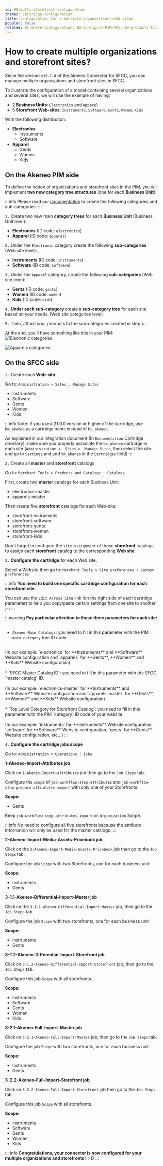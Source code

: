 ```yaml
---
id: 08-multi-storefront-configuration
themes: cartridge-configuration
title: configuration for a multiple organizations/web sites
popular: false
related: 01-where-configuration, 02-configure-PIM-API, 03-products-filter-configuration, 04-import-images-configuration, 05-import-media-configuration, 06-mapping-configuration, 07-categories-configuration, 09-reference-entities
---
```


# How to create multiple organizations and storefront sites?

Since the version `v19.7.0` of the Akeneo Connector for SFCC, you can manage multiple organizations and storefront sites in SFCC.

To illustrate the configuration of a model containing several organizations and several sites, we will use the example of having:

- 2 **Business Units**: `Electronics` and `Apparel`
- 5 **Storefront Web-sites**: `Instruments`, `Software`, `Gents`, `Women`, `Kids`

With the following distribution:

* **Electronics**
  * Instruments
  * Software
* **Apparel**
  * Gents
  * Women
  * Kids

## On the Akeneo PIM side

To define the notion of organizations and storefront sites in the PIM, you will implement **two new category tree structures** (one for each **Business Unit**).

:::info
Please read our [documentation](/pim/v3/articles/what-is-a-category.html#how-to-create-a-new-category) to create the following categories and sub-categories.
:::

`1.` Create two new main **category trees** for each **Business Unit** (Business Unit level):

* **Electronics** (ID code: `electronics`)
* **Apparel** (ID code: `apparel`)

`2.` Under the `Electronic` category create the following **sub-categories** (Web site level):

* **Instruments** (ID code: `instruments`)
* **Software** (ID code: `software`)

`3.` Under the `Apparel` category, create the following **sub-categories** (Web site level):

* **Gents** (ID code: `gents`)
* **Women** (ID code: `women`)
* **Kids** (ID code: `kids`)

`4.` **Under each sub-category** create a **sub-category tree** for each site based on your needs. (Web site categories level)

`5.` Then, attach your products to the sub-categories created in step `4.`.

At the end, you'll have something like this in your PIM:
![Electronic categories](../img/sfcc-cartridge-cat2.png)

![Apparels categories](../img/sfcc-cartridge-cat1.png)


## On the SFCC side

`1.` Create each **Web-site**:

Go to: `Administration > Sites : Manage Sites`

* Instruments
* Software
* Gents
* Women
* Kids

:::info
Note: if you use a 21.0.0 version or higher of the cartridge, use `bm_akeneo` as a cartridge name instead of `bc_akeneo`.

As explained in our integration document (In `Documentation` Cartridge directory), make sure you properly associate the `bc_akeneo` cartridge in each site (`Administration >  Sites >  Manage Sites`, then select the site and go to `Settings`  and add `bm_akeneo` in the `Cartridges` field)
:::

`2.` Create all **master** and **storefront** catalogs

Go to: `Merchant Tools > Products and Catalogs : Catalogs`

First, create two **master** catalogs for each Business Unit:
* electronics-master
* apparels-master

Then create five **storefront** catalogs for each Web-site:

* storefront-instruments
* storefront-software
* storefront-gents
* storefront-women
* storefront-kids

Don't forget to configure the `site assignment` of these **storefront** catalogs to assign each **storefront** catalog to the corresponding **Web site**.

`3.` **Configure the cartridge** for each Web site.

Select a Website then go to: `Merchant Tools > Site preferences : Custom preferences`

:::info
**You need to build one specific cartridge configuration for each storefront site.**

You can use the `Edit Across Site` link (on the right side of each cartridge parameter) to help you copy/paste certain settings from one site to another ;-)
:::

:::warning
**Pay particular attention to these three parameters for each site:**<br>
<br>
* `Akeneo Main Catalogs`: you need to fill in this parameter with the PIM `main category` tree ID code.<br>
<br>
(In our example: `electronics` for **Instruments** and **Software** Website configuration and `apparels` for **Gents**, **Women** and **Kids** Website configuration)<br>
<br>
* `SFCC Master Catalog ID`: you need to fill in this parameter with the SFCC `master catalog` ID.<br>
<br>
(In our example: `electronics-master` for **Instruments** and **Software** Website configuration and `apparels-master` for **Gents**, **Women** and **Kids** Website configuration)<br>
<br>
* `Top Level Category for Storefront Catalog`: you need to fill in this parameter with the PIM `category` ID code of your website.<br>
<br>
(In our example: `instruments` for **Instruments** Website configuration, `software` for **Software** Website configuration, `gents` for **Gents** Website configuration, etc...)
:::

`4.` **Configure the cartridge jobs scope**

Go to: `Administration > Operations : jobs`

**1-Akeneo-Import-Attributes job**

Click on `1-Akeneo-Import-Attributes` job then go to the `Job Steps` tab.

Configure the `Scope` of `job-workflow-step-attributes` and `job-workflow-step-prepare-attributes-import` with only one of your Storefronts:

**Scope:**
* Gents

Keep `job-workflow-step-attributes-import` on `Organization` Scope.

:::info
No need to configure all five storefronts because the attribute information will only be used for the master catalogs.
:::

**2-Akeneo-Import-Media-Assets-Pricebook job**

Click on the `2-Akeneo-Import-Media-Assets-Pricebook` job then go to the `Job Steps` tab.

Configure the job `Scope` with two Storefronts, one for each business unit:

**Scope:**
* Instruments
* Gents

**3-1.1-Akeneo-Differential-Import-Master job**

Click on the `3-1.1-Akeneo-Differential-Import-Master` job, then go to the `Job Steps` tab.

Configure the job `Scope` with two storefronts, one for each business unit:

**Scope:**
* Instruments
* Gents

**3-1.2-Akeneo-Differential-Import-Storefront job**

Click on `3-1.2-Akeneo-Differential-Import-Storefront` job, then go to the `Job Steps` tab.

Configure this job `Scope` with all storefronts.

**Scope:**
* Instruments
* Software
* Gents
* Women
* Kids

**3-2.1-Akeneo-Full-Import-Master job**

Click on `3-2.1-Akeneo-Full-Import-Master` job, then go to the `Job Steps` tab.

Configure the job `Scope` with two storefronts, one for each business unit:

**Scope:**
* Instruments
* Gents

**3-2.2-Akeneo-Full-Import-Storefront job**

Click on `3-2.2-Akeneo-Full-Import-Storefront` job then go to the `Job Steps` tab.

Configure this job `Scope` with all storefronts.

**Scope:**
* Instruments
* Software
* Gents
* Women
* Kids

::: info
**Congratulations, your connector is now configured for your multiple organizations and storefronts !** :-D
:::
